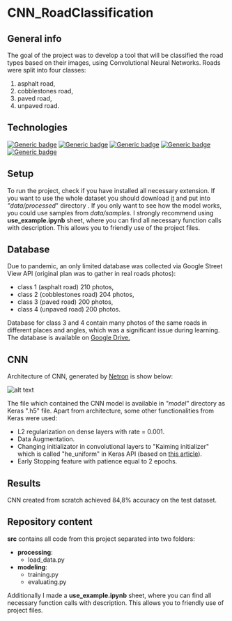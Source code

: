 # CNN_RoadClassification

## General info
The goal of the project was to develop a tool that will be classified the road types based on their images, using Convolutional Neural Networks. Roads were split into four classes:
1. asphalt road,
2. cobblestones road,
3. paved road,
4. unpaved road.

## Technologies
[![Generic badge](https://img.shields.io/badge/Python-3.7-green)](https://shields.io/)
[![Generic badge](https://img.shields.io/badge/%20tensorflow--gpu-2.1.0-blue)](https://shields.io/)
[![Generic badge](https://img.shields.io/badge/NumPy-1.18.5-blue)](https://shields.io/)
[![Generic badge](https://img.shields.io/badge/Pillow-7.1.2-blue)](https://shields.io/)
[![Generic badge](https://img.shields.io/badge/scikit--learn-0.23.0-blue)](https://shields.io/)


## Setup 
To run the project, check if you have installed all necessary extension. If you want to use the whole dataset you should download [it](https://drive.google.com/drive/folders/13rW96ipZKy81_RhFfgUYJaLXNAARp4Kh?usp=sharing) and put into *"data/processed*" directory . If you only want to see how the model works, you could use samples from *data/samples*.
I strongly recommend using **use_example.ipynb** sheet, where you can find all necessary function calls with description. This allows you to 
friendly use of the project files.

## Database
Due to pandemic, an only limited database was collected via Google Street View API (original plan was to gather in real roads photos):
* class 1 (asphalt road) 210 photos,
* class 2 (cobblestones road) 204 photos,
* class 3 (paved road) 200 photos,
* class 4 (unpaved road) 200 photos.

Database for class 3 and 4 contain many photos of the same roads in different places and angles, which was a significant issue during learning.
The database is available on [Google Drive.](https://drive.google.com/drive/folders/13rW96ipZKy81_RhFfgUYJaLXNAARp4Kh?usp=sharing) 

## CNN
Architecture of CNN, generated by [Netron](https://github.com/lutzroeder/netron) is show below:

![alt text](https://github.com/MarcinNawrocki/CNN_RoadClassification/blob/master/Model_scheme.png "CNN architecture")

The file which contained the CNN model is available in *"model"* directory as Keras ".h5" file.
Apart from architecture, some other functionalities from Keras were used: 
* L2 regularization on dense layers with rate = 0.001.
* Data Augmentation.
* Changing initializator in convolutional layers to "Kaiming initializer" which is called "he_uniform" in Keras API (based on [this article](https://towardsdatascience.com/why-default-cnn-are-broken-in-keras-and-how-to-fix-them-ce295e5e5f2)).
* Early Stopping feature with patience equal to 2 epochs.

## Results
CNN created from scratch achieved 84,8% accuracy on the test dataset.

## Repository content
**src** contains all code from this project separated into two folders:
* **processing**:
  * load_data.py 
* **modeling**:
  * training.py
  * evaluating.py
 
Additionally I made a **use_example.ipynb** sheet, where you can find all necessary function calls with description. This allows you to 
friendly use of project files.

